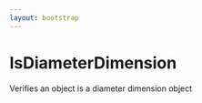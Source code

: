 ```yaml
---
layout: bootstrap
---
```


# IsDiameterDimension

Verifies an object is a diameter dimension object


